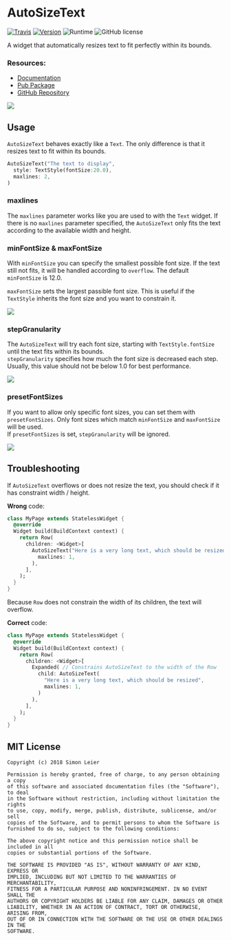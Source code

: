 # AutoSizeText

[![Travis](https://img.shields.io/travis/com/leisim/AutoSizeText/master.svg)](https://travis-ci.com/leisim/superpower) [![Version](https://img.shields.io/pub/v/auto_size_text.svg)](https://pub.dartlang.org/packages/auto_size_text) ![Runtime](https://img.shields.io/badge/dart-%3E%3D2.0-brightgreen.svg) ![GitHub license](https://img.shields.io/badge/license-MIT-blue.svg?style=flat)

A widget that automatically resizes text to fit perfectly within its bounds.

### Resources:
- [Documentation](https://pub.dartlang.org/documentation/auto_size_text/latest/auto_size_text/auto_size_text-library.html)
- [Pub Package](https://pub.dartlang.org/packages/auto_size_text)
- [GitHub Repository](https://github.com/leisim/auto_size_text)


![](https://raw.githubusercontent.com/leisim/auto_size_text/master/screenshots/maxlines.gif)

## Usage

`AutoSizeText` behaves exactly like a `Text`. The only difference is that it resizes text to fit within its bounds.

```dart
AutoSizeText("The text to display",
  style: TextStyle(fontSize:20.0),
  maxlines: 2,
)
```

### maxlines

The `maxlines` parameter works like you are used to with the `Text` widget. If there is no `maxlines` parameter specified, the `AutoSizeText` only fits the text according to the available width and height.


### minFontSize & maxFontSize

With `minFontSize` you can specify the smallest possible font size. If the text still not fits, it will be handled according to `overflow`. The default `minFontSize` is 12.0.

`maxFontSize` sets the largest passible font size. This is useful if the `TextStyle` inherits the font size and you want to constrain it.

![](https://raw.githubusercontent.com/leisim/auto_size_text/master/screenshots/minfontsize.gif)


### stepGranularity

The `AutoSizeText` will try each font size, starting with `TextStyle.fontSize` until the text fits within its bounds.  
`stepGranularity` specifies how much the font size is decreased each step. Usually, this value should not be below 1.0 for best performance.

![](https://raw.githubusercontent.com/leisim/auto_size_text/master/screenshots/stepgranularity.gif)


### presetFontSizes

If you want to allow only specific font sizes, you can set them with `presetFontSizes`. Only font sizes which match `minFontSize` and `maxFontSize` will be used.  
If `presetFontSizes` is set, `stepGranularity` will be ignored.

![](https://raw.githubusercontent.com/leisim/auto_size_text/master/screenshots/presetfontsizes.gif)


## Troubleshooting

If `AutoSizeText` overflows or does not resize the text, you should check if it has constraint width / height.

**Wrong** code:
```dart
class MyPage extends StatelessWidget {
  @override
  Widget build(BuildContext context) {
    return Row(
      children: <Widget>[
        AutoSizeText("Here is a very long text, which should be resized",
          maxlines: 1,
        ),
      ],
    );
  }
}
```
Because `Row` does not constrain the width of its children, the text will overflow.

**Correct** code:
```dart
class MyPage extends StatelessWidget {
  @override
  Widget build(BuildContext context) {
    return Row(
      children: <Widget>[
        Expanded( // Constrains AutoSizeText to the width of the Row
          child: AutoSizeText(
            "Here is a very long text, which should be resized",
            maxlines: 1,
          )
        ),
      ],
    );
  }
}
```


## MIT License
```
Copyright (c) 2018 Simon Leier

Permission is hereby granted, free of charge, to any person obtaining a copy
of this software and associated documentation files (the "Software"), to deal
in the Software without restriction, including without limitation the rights
to use, copy, modify, merge, publish, distribute, sublicense, and/or sell
copies of the Software, and to permit persons to whom the Software is
furnished to do so, subject to the following conditions:

The above copyright notice and this permission notice shall be included in all
copies or substantial portions of the Software.

THE SOFTWARE IS PROVIDED "AS IS", WITHOUT WARRANTY OF ANY KIND, EXPRESS OR
IMPLIED, INCLUDING BUT NOT LIMITED TO THE WARRANTIES OF MERCHANTABILITY,
FITNESS FOR A PARTICULAR PURPOSE AND NONINFRINGEMENT. IN NO EVENT SHALL THE
AUTHORS OR COPYRIGHT HOLDERS BE LIABLE FOR ANY CLAIM, DAMAGES OR OTHER
LIABILITY, WHETHER IN AN ACTION OF CONTRACT, TORT OR OTHERWISE, ARISING FROM,
OUT OF OR IN CONNECTION WITH THE SOFTWARE OR THE USE OR OTHER DEALINGS IN THE
SOFTWARE.
```